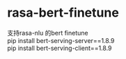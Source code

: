 # rasa-bert-finetune  
支持rasa-nlu 的bert finetune  
pip install bert-serving-server==1.8.9  
pip install bert-serving-client==1.8.9  
